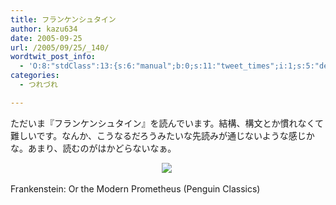 ```yaml
---
title: フランケンシュタイン
author: kazu634
date: 2005-09-25
url: /2005/09/25/_140/
wordtwit_post_info:
  - 'O:8:"stdClass":13:{s:6:"manual";b:0;s:11:"tweet_times";i:1;s:5:"delay";i:0;s:7:"enabled";i:1;s:10:"separation";s:2:"60";s:7:"version";s:3:"3.7";s:14:"tweet_template";b:0;s:6:"status";i:2;s:6:"result";a:0:{}s:13:"tweet_counter";i:2;s:13:"tweet_log_ids";a:1:{i:0;i:2067;}s:9:"hash_tags";a:0:{}s:8:"accounts";a:1:{i:0;s:7:"kazu634";}}'
categories:
  - つれづれ

---
```

<div class="section">
<p>
    ただいま『フランケンシュタイン』を読んでいます。結構、構文とか慣れなくて難しいです。なんか、こうなるだろうみたいな先読みが通じないような感じかな。あまり、読むのがはかどらないなぁ。
</p>
  
<p>
</p>
  
<p>
<center>
<a href="https://www.amazon.co.jp/exec/obidos/redirect?tag=Lvdrfree-22%26link_code=xm2%26camp=2025%26creative=165953%26path=http://www.amazon.co.jp/gp/redirect.html%253fASIN=0141439475%2526tag=Lvdrfree-22%2526lcode=xm2%2526cID=2025%2526ccmID=165953%2526location=/o/ASIN/0141439475%25253FSubscriptionId=15JBHWP7TH9QYT1RMHG2" onclick="__gaTracker('send', 'event', 'outbound-article', 'https://www.amazon.co.jp/exec/obidos/redirect?tag=Lvdrfree-22%26link_code=xm2%26camp=2025%26creative=165953%26path=http://www.amazon.co.jp/gp/redirect.html%253fASIN=0141439475%2526tag=Lvdrfree-22%2526lcode=xm2%2526cID=2025%2526ccmID=165953%2526location=/o/ASIN/0141439475%25253FSubscriptionId=15JBHWP7TH9QYT1RMHG2', '');" target="_blank"><img src="http://images.amazon.com/images/P/0141439475.01._SCMZZZZZZZ_.jpg" style="margin-right: 5px;" border="0" /></a><a href="https://www.amazon.co.jp/exec/obidos/redirect?tag=Lvdrfree-22%26link_code=xm2%26camp=2025%26creative=165953%26path=http://www.amazon.co.jp/gp/redirect.html%253fASIN=0141439475%2526tag=Lvdrfree-22%2526lcode=xm2%2526cID=2025%2526ccmID=165953%2526location=/o/ASIN/0141439475%25253FSubscriptionId=15JBHWP7TH9QYT1RMHG2" onclick="__gaTracker('send', 'event', 'outbound-article', 'https://www.amazon.co.jp/exec/obidos/redirect?tag=Lvdrfree-22%26link_code=xm2%26camp=2025%26creative=165953%26path=http://www.amazon.co.jp/gp/redirect.html%253fASIN=0141439475%2526tag=Lvdrfree-22%2526lcode=xm2%2526cID=2025%2526ccmID=165953%2526location=/o/ASIN/0141439475%25253FSubscriptionId=15JBHWP7TH9QYT1RMHG2', '');" target="_blank"><br /></a>
</center>
</p>
  
<p>
    Frankenstein: Or the Modern Prometheus (Penguin Classics)<br clear="all" />
</p>
</div>
